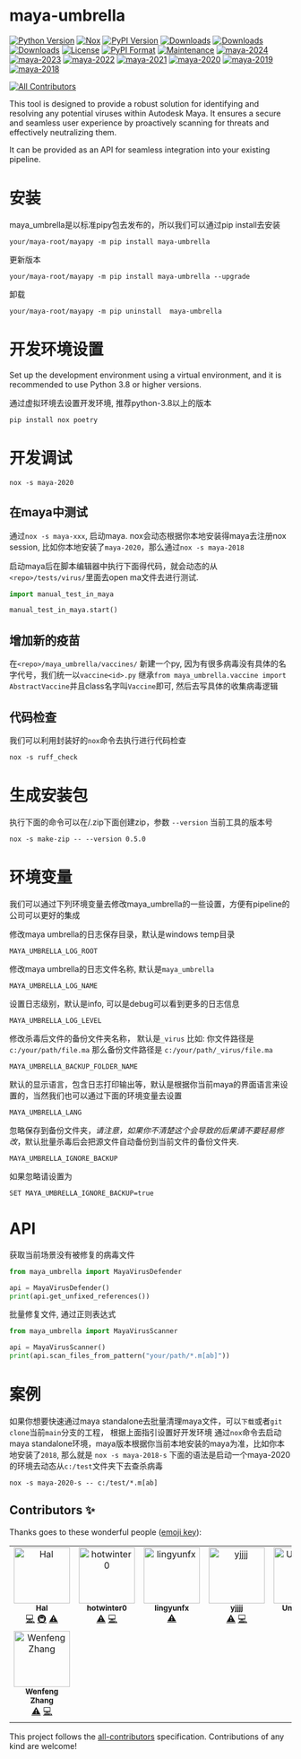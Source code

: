 # maya-umbrella

[![Python Version](https://img.shields.io/pypi/pyversions/maya-umbrella)](https://img.shields.io/pypi/pyversions/maya-umbrella)
[![Nox](https://img.shields.io/badge/%F0%9F%A6%8A-Nox-D85E00.svg)](https://github.com/wntrblm/nox)
[![PyPI Version](https://img.shields.io/pypi/v/maya-umbrella?color=green)](https://pypi.org/project/maya-umbrella/)
[![Downloads](https://static.pepy.tech/badge/maya-umbrella)](https://pepy.tech/project/maya-umbrella)
[![Downloads](https://static.pepy.tech/badge/maya-umbrella/month)](https://pepy.tech/project/maya-umbrella)
[![Downloads](https://static.pepy.tech/badge/maya-umbrella/week)](https://pepy.tech/project/maya-umbrella)
[![License](https://img.shields.io/pypi/l/maya-umbrella)](https://pypi.org/project/maya-umbrella/)
[![PyPI Format](https://img.shields.io/pypi/format/maya-umbrella)](https://pypi.org/project/maya-umbrella/)
[![Maintenance](https://img.shields.io/badge/Maintained%3F-yes-green.svg)](https://github.com/loonghao/maya-umbrella/graphs/commit-activity)
[![maya-2024](https://img.shields.io/badge/maya-2024-green)](https://img.shields.io/badge/maya-2024-green)
[![maya-2023](https://img.shields.io/badge/maya-2023-green)](https://img.shields.io/badge/maya-2023-green)
[![maya-2022](https://img.shields.io/badge/maya-2022-green)](https://img.shields.io/badge/maya-2022-green)
[![maya-2021](https://img.shields.io/badge/maya-2021-green)](https://img.shields.io/badge/maya-2021-green)
[![maya-2020](https://img.shields.io/badge/maya-2020-green)](https://img.shields.io/badge/maya-2020-green)
[![maya-2019](https://img.shields.io/badge/maya-2019-green)](https://img.shields.io/badge/maya-2019-green)
[![maya-2018](https://img.shields.io/badge/maya-2018-green)](https://img.shields.io/badge/maya-2018-green)

<!-- ALL-CONTRIBUTORS-BADGE:START - Do not remove or modify this section -->
[![All Contributors](https://img.shields.io/badge/all_contributors-8-orange.svg?style=flat-square)](#contributors-)
<!-- ALL-CONTRIBUTORS-BADGE:END -->

This tool is designed to provide a robust solution for identifying and resolving any potential viruses within Autodesk
Maya.
It ensures a secure and seamless user experience by proactively scanning for threats and effectively neutralizing them.

It can be provided as an API for seamless integration into your existing pipeline.

# 安装
maya_umbrella是以标准pipy包去发布的，所以我们可以通过pip install去安装
```shell
your/maya-root/mayapy -m pip install maya-umbrella
```
更新版本
```shell
your/maya-root/mayapy -m pip install maya-umbrella --upgrade
```
卸载
```shell
your/maya-root/mayapy -m pip uninstall  maya-umbrella
```

# 开发环境设置

Set up the development environment using a virtual environment,
and it is recommended to use Python 3.8 or higher versions.

通过虚拟环境去设置开发环境, 推荐python-3.8以上的版本

```shell
pip install nox poetry
```

# 开发调试

```shell
nox -s maya-2020
```

## 在maya中测试

通过`nox -s maya-xxx`, 启动maya.
nox会动态根据你本地安装得maya去注册nox session, 比如你本地安装了`maya-2020`，那么通过`nox -s maya-2018`

启动maya后在脚本编辑器中执行下面得代码，就会动态的从`<repo>/tests/virus/`里面去open ma文件去进行测试.

```python
import manual_test_in_maya

manual_test_in_maya.start()
```

## 增加新的疫苗

在`<repo>/maya_umbrella/vaccines/` 新建一个py, 因为有很多病毒没有具体的名字代号，我们统一以`vaccine<id>.py`
继承`from maya_umbrella.vaccine import AbstractVaccine`并且class名字叫`Vaccine`即可, 然后去写具体的收集病毒逻辑

## 代码检查

我们可以利用封装好的`nox`命令去执行进行代码检查

```shell
nox -s ruff_check
```

# 生成安装包

执行下面的命令可以在<repo>/.zip下面创建zip，参数 `--version` 当前工具的版本号

```shell
nox -s make-zip -- --version 0.5.0
```

# 环境变量

我们可以通过下列环境变量去修改maya_umbrella的一些设置，方便有pipeline的公司可以更好的集成

修改maya umbrella的日志保存目录，默认是windows temp目录

```shell
MAYA_UMBRELLA_LOG_ROOT
```

修改maya umbrella的日志文件名称, 默认是`maya_umbrella`

```shell
MAYA_UMBRELLA_LOG_NAME
```

设置日志级别，默认是info, 可以是debug可以看到更多的日志信息

```shell
MAYA_UMBRELLA_LOG_LEVEL
```
修改杀毒后文件的备份文件夹名称， 默认是`_virus`
比如:
你文件路径是  `c:/your/path/file.ma`
那么备份文件路径是 `c:/your/path/_virus/file.ma`
```shell
MAYA_UMBRELLA_BACKUP_FOLDER_NAME
```
默认的显示语言，包含日志打印输出等，默认是根据你当前maya的界面语言来设置的，当然我们也可以通过下面的环境变量去设置
```shell
MAYA_UMBRELLA_LANG
```

忽略保存到备份文件夹，*请注意，如果你不清楚这个会导致的后果请不要轻易修改*，默认批量杀毒后会把源文件自动备份到当前文件的备份文件夹.
```shell
MAYA_UMBRELLA_IGNORE_BACKUP
```
如果忽略请设置为
```shell
SET MAYA_UMBRELLA_IGNORE_BACKUP=true
```

# API
获取当前场景没有被修复的病毒文件

```python
from maya_umbrella import MayaVirusDefender

api = MayaVirusDefender()
print(api.get_unfixed_references())
```

批量修复文件, 通过正则表达式
```python
from maya_umbrella import MayaVirusScanner

api = MayaVirusScanner()
print(api.scan_files_from_pattern("your/path/*.m[ab]"))

```

# 案例
如果你想要快速通过maya standalone去批量清理maya文件，可以`下载`或者`git clone`当前`main`分支的工程，
根据上面指引设置好开发环境
通过`nox`命令去启动maya standalone环境，maya版本根据你当前本地安装的maya为准，比如你本地安装了`2018`,
那么就是 `nox -s maya-2018-s`
下面的语法是启动一个maya-2020的环境去动态从`c:/test`文件夹下去查杀病毒
```shell
nox -s maya-2020-s -- c:/test/*.m[ab]
```

## Contributors ✨

Thanks goes to these wonderful people ([emoji key](https://allcontributors.org/docs/en/emoji-key)):

<!-- ALL-CONTRIBUTORS-LIST:START - Do not remove or modify this section -->
<!-- prettier-ignore-start -->
<!-- markdownlint-disable -->
<table>
  <tbody>
    <tr>
      <td align="center" valign="top" width="14.28%"><a href="https://github.com/loonghao"><img src="https://avatars1.githubusercontent.com/u/13111745?v=4?s=100" width="100px;" alt="Hal"/><br /><sub><b>Hal</b></sub></a><br /><a href="https://github.com/loonghao/maya_umbrella/commits?author=loonghao" title="Code">💻</a> <a href="#infra-loonghao" title="Infrastructure (Hosting, Build-Tools, etc)">🚇</a> <a href="https://github.com/loonghao/maya_umbrella/commits?author=loonghao" title="Tests">⚠️</a></td>
      <td align="center" valign="top" width="14.28%"><a href="https://github.com/hotwinter0"><img src="https://avatars.githubusercontent.com/u/106237305?v=4?s=100" width="100px;" alt="hotwinter0"/><br /><sub><b>hotwinter0</b></sub></a><br /><a href="https://github.com/loonghao/maya_umbrella/commits?author=hotwinter0" title="Tests">⚠️</a> <a href="https://github.com/loonghao/maya_umbrella/commits?author=hotwinter0" title="Code">💻</a></td>
      <td align="center" valign="top" width="14.28%"><a href="https://github.com/lingyunfx"><img src="https://avatars.githubusercontent.com/u/73666629?v=4?s=100" width="100px;" alt="lingyunfx"/><br /><sub><b>lingyunfx</b></sub></a><br /><a href="https://github.com/loonghao/maya_umbrella/commits?author=lingyunfx" title="Tests">⚠️</a></td>
      <td align="center" valign="top" width="14.28%"><a href="https://github.com/yjjjj"><img src="https://avatars.githubusercontent.com/u/12741735?v=4?s=100" width="100px;" alt="yjjjj"/><br /><sub><b>yjjjj</b></sub></a><br /><a href="https://github.com/loonghao/maya_umbrella/commits?author=yjjjj" title="Tests">⚠️</a> <a href="https://github.com/loonghao/maya_umbrella/commits?author=yjjjj" title="Code">💻</a></td>
      <td align="center" valign="top" width="14.28%"><a href="https://github.com/uncleschen"><img src="https://avatars.githubusercontent.com/u/37014389?v=4?s=100" width="100px;" alt="Unclechen"/><br /><sub><b>Unclechen</b></sub></a><br /><a href="https://github.com/loonghao/maya_umbrella/commits?author=uncleschen" title="Tests">⚠️</a></td>
      <td align="center" valign="top" width="14.28%"><a href="https://github.com/CGRnDStudio"><img src="https://avatars.githubusercontent.com/u/8320794?v=4?s=100" width="100px;" alt="andyvfx"/><br /><sub><b>andyvfx</b></sub></a><br /><a href="https://github.com/loonghao/maya_umbrella/commits?author=CGRnDStudio" title="Code">💻</a></td>
      <td align="center" valign="top" width="14.28%"><a href="https://github.com/cundesi"><img src="https://avatars.githubusercontent.com/u/15829469?v=4?s=100" width="100px;" alt="cundesi"/><br /><sub><b>cundesi</b></sub></a><br /><a href="https://github.com/loonghao/maya_umbrella/commits?author=cundesi" title="Code">💻</a></td>
    </tr>
    <tr>
      <td align="center" valign="top" width="14.28%"><a href="https://github.com/Wenfeng-Zhang"><img src="https://avatars.githubusercontent.com/u/54899080?v=4?s=100" width="100px;" alt="Wenfeng Zhang"/><br /><sub><b>Wenfeng Zhang</b></sub></a><br /><a href="https://github.com/loonghao/maya_umbrella/commits?author=Wenfeng-Zhang" title="Tests">⚠️</a> <a href="https://github.com/loonghao/maya_umbrella/commits?author=Wenfeng-Zhang" title="Code">💻</a></td>
    </tr>
  </tbody>
</table>

<!-- markdownlint-restore -->
<!-- prettier-ignore-end -->

<!-- ALL-CONTRIBUTORS-LIST:END -->

This project follows the [all-contributors](https://allcontributors.org) specification.
Contributions of any kind are welcome!
